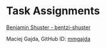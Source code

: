 # Task Assignments
[Benjamin Shuster - bentzi-shuster](./bentzi-shuster.md)


Maciej Gajda, GitHub ID: [mmgajda](./mmgajda.md)